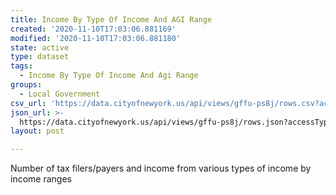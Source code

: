 ```yaml
---
title: Income By Type Of Income And AGI Range
created: '2020-11-10T17:03:06.881169'
modified: '2020-11-10T17:03:06.881180'
state: active
type: dataset
tags:
  - Income By Type Of Income And Agi Range
groups:
  - Local Government
csv_url: 'https://data.cityofnewyork.us/api/views/gffu-ps8j/rows.csv?accessType=DOWNLOAD'
json_url: >-
  https://data.cityofnewyork.us/api/views/gffu-ps8j/rows.json?accessType=DOWNLOAD
layout: post

---
```

Number of tax filers/payers and income from various types of income by income ranges
